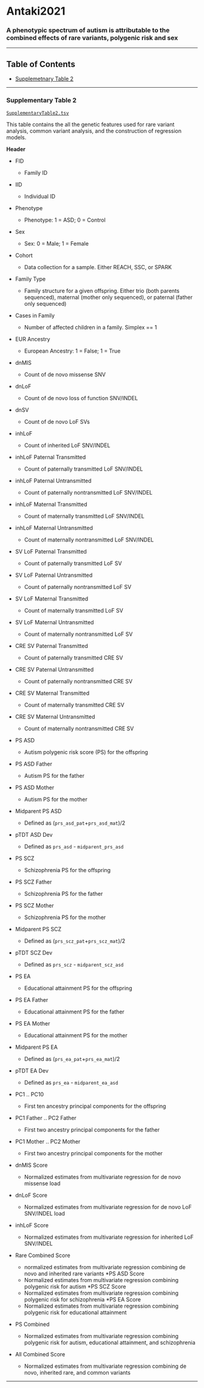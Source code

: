 # Antaki2021

### A phenotypic spectrum of autism is attributable to the combined effects of rare variants, polygenic risk and sex

-------------

## Table of Contents
* [Supplemetnary Table 2](#supplementary-table-2)


-------

### Supplementary Table 2

[`SupplementaryTable2.tsv`](https://github.com/sebatlab/Antaki2021/blob/main/SupplementaryTable2.tsv)

This table contains the all the genetic features used for rare variant analysis, common variant analysis, and the construction of regression models. 

**Header**

* FID
  * Family ID
* IID
  * Individual ID
* Phenotype
  * Phenotype: 1 = ASD; 0 = Control
* Sex
  * Sex: 0 = Male; 1 =  Female
* Cohort
  * Data collection for a sample. Either REACH, SSC, or SPARK
* Family Type
  * Family structure for a given offspring. Either trio (both parents sequenced), maternal (mother only sequenced), or paternal (father only sequenced)
* Cases in Family
  * Number of affected children in a family. Simplex == 1
* EUR Ancestry
  * European Ancestry: 1 = False; 1 = True
  
* dnMIS
  * Count of de novo missense SNV
* dnLoF
  * Count of de novo loss of function SNV/INDEL
* dnSV
  * Count of de novo LoF SVs
* inhLoF
  * Count of inherited LoF SNV/INDEL

* inhLoF Paternal Transmitted
  * Count of paternally transmitted LoF SNV/INDEL
* inhLoF Paternal Untransmitted
  * Count of paternally nontransmitted LoF SNV/INDEL 
* inhLoF Maternal Transmitted
  * Count of maternally transmitted LoF SNV/INDEL
* inhLoF Maternal Untransmitted
  * Count of maternally nontransmitted LoF SNV/INDEL

* SV LoF Paternal Transmitted
  * Count of paternally transmitted LoF SV
* SV LoF Paternal Untransmitted
  * Count of paternally nontransmitted LoF SV
* SV LoF Maternal Transmitted
  * Count of maternally transmitted LoF SV
* SV LoF Maternal Untransmitted
  * Count of maternally nontransmitted LoF SV

* CRE SV Paternal Transmitted
  * Count of paternally transmitted CRE SV
* CRE SV Paternal Untransmitted
  * Count of paternally nontransmitted CRE SV
* CRE SV Maternal Transmitted
  * Count of maternally transmitted CRE SV
* CRE SV Maternal Untransmitted
  * Count of maternally nontransmitted CRE SV

* PS ASD
  * Autism polygenic risk score (PS) for the offspring 
* PS ASD Father
  * Autism PS for the father
* PS ASD Mother
  * Autism PS for the mother
* Midparent PS ASD
  * Defined as (`prs_asd_pat`+`prs_asd_mat`)/2
* pTDT ASD Dev
  * Defined as `prs_asd` - `midparent_prs_asd` 

* PS SCZ
  * Schizophrenia PS for the offspring
* PS SCZ Father
  * Schizophrenia PS for the father
* PS SCZ Mother
  * Schizophrenia PS for the mother
* Midparent PS SCZ
  * Defined as (`prs_scz_pat`+`prs_scz_mat`)/2
* pTDT SCZ Dev
  * Defined as `prs_scz` - `midparent_scz_asd` 


* PS EA
  * Educational attainment PS for the offspring
* PS EA Father
  * Educational attainment PS for the father
* PS EA Mother
  * Educational attainment PS for the mother
* Midparent PS EA
  * Defined as (`prs_ea_pat`+`prs_ea_mat`)/2
* pTDT EA Dev
  * Defined as `prs_ea` - `midparent_ea_asd` 


* PC1 .. PC10
  * First ten ancestry principal components for the offspring
* PC1 Father .. PC2 Father
  * First two ancestry principal components for the father
* PC1 Mother .. PC2 Mother
  * First two ancestry principal components for the mother


* dnMIS Score
  * Normalized estimates from multivariate regression for de novo missense load
* dnLoF Score
  * Normalized estimates from multivariate regression for de novo LoF SNV/INDEL load
* inhLoF Score
  * Normalized estimates from multivariate regression for inherited LoF SNV/INDEL
* Rare Combined Score
  * normalized estimates from multivariate regression combining de novo and inherited rare variants 
*PS ASD Score
  * Normalized estimates from multivariate regression combining polygenic risk for autism
*PS SCZ Score
  * Normalized estimates from multivariate regression combining polygenic risk for schizophrenia
*PS EA Score
  * Normalized estimates from multivariate regression combining polygenic risk for educational attainment
* PS Combined
  * Normalized estimates from multivariate regression combining polygenic risk for autism, educational attainment, and schizophrenia
* All Combined Score
  * Normalized estimates from multivariate regression combining de novo, inherited rare, and common variants

---------------
